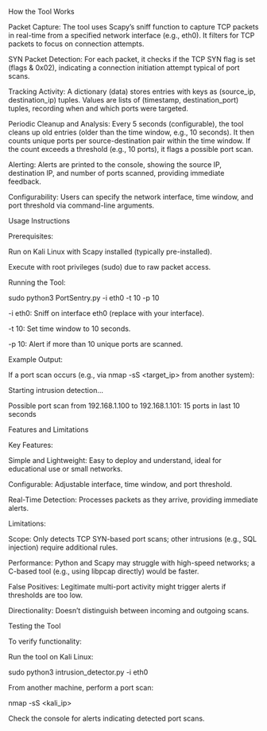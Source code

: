 How the Tool Works

Packet Capture:
The tool uses Scapy’s sniff function to capture TCP packets in real-time from a specified network interface (e.g., eth0). It filters for TCP packets to focus on connection attempts.


SYN Packet Detection:
For each packet, it checks if the TCP SYN flag is set (flags & 0x02), indicating a connection initiation attempt typical of port scans.


Tracking Activity:
A dictionary (data) stores entries with keys as (source_ip, destination_ip) tuples.
Values are lists of (timestamp, destination_port) tuples, recording when and which ports were targeted.


Periodic Cleanup and Analysis:
Every 5 seconds (configurable), the tool cleans up old entries (older than the time window, e.g., 10 seconds).
It then counts unique ports per source-destination pair within the time window.
If the count exceeds a threshold (e.g., 10 ports), it flags a possible port scan.


Alerting:
Alerts are printed to the console, showing the source IP, destination IP, and number of ports scanned, providing immediate feedback.


Configurability:
Users can specify the network interface, time window, and port threshold via command-line arguments.



Usage Instructions

Prerequisites:

Run on Kali Linux with Scapy installed (typically pre-installed).

Execute with root privileges (sudo) due to raw packet access.



Running the Tool:

sudo python3 PortSentry.py -i eth0 -t 10 -p 10

-i eth0: Sniff on interface eth0 (replace with your interface).

-t 10: Set time window to 10 seconds.

-p 10: Alert if more than 10 unique ports are scanned.



Example Output:

If a port scan occurs (e.g., via nmap -sS <target_ip> from another system):

Starting intrusion detection...

Possible port scan from 192.168.1.100 to 192.168.1.101: 15 ports in last 10 seconds



Features and Limitations

Key Features:

Simple and Lightweight: Easy to deploy and understand, ideal for educational use or small networks.

Configurable: Adjustable interface, time window, and port threshold.

Real-Time Detection: Processes packets as they arrive, providing immediate alerts.



Limitations:

Scope: Only detects TCP SYN-based port scans; other intrusions (e.g., SQL injection) require additional rules.

Performance: Python and Scapy may struggle with high-speed networks; a C-based tool (e.g., using libpcap directly) would be faster.

False Positives: Legitimate multi-port activity might trigger alerts if thresholds are too low.

Directionality: Doesn’t distinguish between incoming and outgoing scans.



Testing the Tool


To verify functionality:

Run the tool on Kali Linux:

sudo python3 intrusion_detector.py -i eth0

From another machine, perform a port scan:

nmap -sS <kali_ip>

Check the console for alerts indicating detected port scans.
